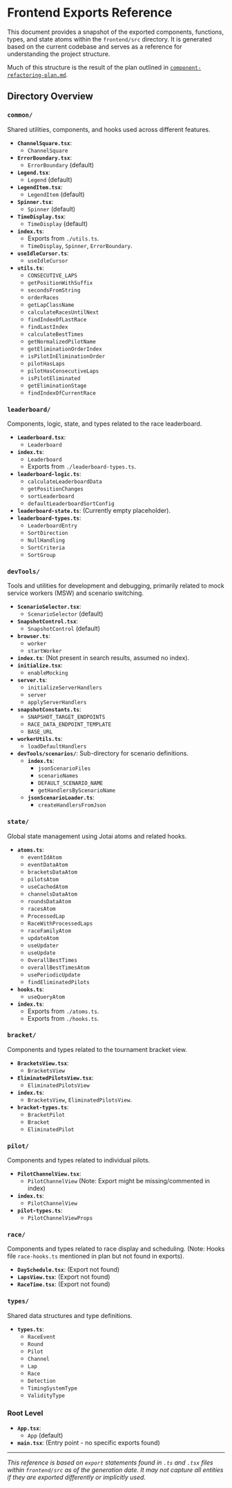 # Frontend Exports Reference

This document provides a snapshot of the exported components, functions, types, and state atoms within the `frontend/src` directory. It is generated based on the current codebase and serves as a reference for understanding the project structure.

Much of this structure is the result of the plan outlined in [`component-refactoring-plan.md`](mdc:docs/component-refactoring-plan.md).

## Directory Overview

### `common/`
Shared utilities, components, and hooks used across different features.

-   **`ChannelSquare.tsx`**:
    -   `ChannelSquare`
-   **`ErrorBoundary.tsx`**:
    -   `ErrorBoundary` (default)
-   **`Legend.tsx`**:
    -   `Legend` (default)
-   **`LegendItem.tsx`**:
    -   `LegendItem` (default)
-   **`Spinner.tsx`**:
    -   `Spinner` (default)
-   **`TimeDisplay.tsx`**:
    -   `TimeDisplay` (default)
-   **`index.ts`**:
    -   Exports from `./utils.ts`.
    -   `TimeDisplay`, `Spinner`, `ErrorBoundary`.
-   **`useIdleCursor.ts`**:
    -   `useIdleCursor`
-   **`utils.ts`**:
    -   `CONSECUTIVE_LAPS`
    -   `getPositionWithSuffix`
    -   `secondsFromString`
    -   `orderRaces`
    -   `getLapClassName`
    -   `calculateRacesUntilNext`
    -   `findIndexOfLastRace`
    -   `findLastIndex`
    -   `calculateBestTimes`
    -   `getNormalizedPilotName`
    -   `getEliminationOrderIndex`
    -   `isPilotInEliminationOrder`
    -   `pilotHasLaps`
    -   `pilotHasConsecutiveLaps`
    -   `isPilotEliminated`
    -   `getEliminationStage`
    -   `findIndexOfCurrentRace`

### `leaderboard/`
Components, logic, state, and types related to the race leaderboard.

-   **`Leaderboard.tsx`**:
    -   `Leaderboard`
-   **`index.ts`**:
    -   `Leaderboard`
    -   Exports from `./leaderboard-types.ts`.
-   **`leaderboard-logic.ts`**:
    -   `calculateLeaderboardData`
    -   `getPositionChanges`
    -   `sortLeaderboard`
    -   `defaultLeaderboardSortConfig`
-   **`leaderboard-state.ts`**: (Currently empty placeholder).
-   **`leaderboard-types.ts`**:
    -   `LeaderboardEntry`
    -   `SortDirection`
    -   `NullHandling`
    -   `SortCriteria`
    -   `SortGroup`

### `devTools/`
Tools and utilities for development and debugging, primarily related to mock service workers (MSW) and scenario switching.

-   **`ScenarioSelector.tsx`**:
    -   `ScenarioSelector` (default)
-   **`SnapshotControl.tsx`**:
    -   `SnapshotControl` (default)
-   **`browser.ts`**:
    -   `worker`
    -   `startWorker`
-   **`index.ts`**: (Not present in search results, assumed no index).
-   **`initialize.tsx`**:
    -   `enableMocking`
-   **`server.ts`**:
    -   `initializeServerHandlers`
    -   `server`
    -   `applyServerHandlers`
-   **`snapshotConstants.ts`**:
    -   `SNAPSHOT_TARGET_ENDPOINTS`
    -   `RACE_DATA_ENDPOINT_TEMPLATE`
    -   `BASE_URL`
-   **`workerUtils.ts`**:
    -   `loadDefaultHandlers`
-   **`devTools/scenarios/`**: Sub-directory for scenario definitions.
    -   **`index.ts`**:
        -   `jsonScenarioFiles`
        -   `scenarioNames`
        -   `DEFAULT_SCENARIO_NAME`
        -   `getHandlersByScenarioName`
    -   **`jsonScenarioLoader.ts`**:
        -   `createHandlersFromJson`

### `state/`
Global state management using Jotai atoms and related hooks.

-   **`atoms.ts`**:
    -   `eventIdAtom`
    -   `eventDataAtom`
    -   `bracketsDataAtom`
    -   `pilotsAtom`
    -   `useCachedAtom`
    -   `channelsDataAtom`
    -   `roundsDataAtom`
    -   `racesAtom`
    -   `ProcessedLap`
    -   `RaceWithProcessedLaps`
    -   `raceFamilyAtom`
    -   `updateAtom`
    -   `useUpdater`
    -   `useUpdate`
    -   `OverallBestTimes`
    -   `overallBestTimesAtom`
    -   `usePeriodicUpdate`
    -   `findEliminatedPilots`
-   **`hooks.ts`**:
    -   `useQueryAtom`
-   **`index.ts`**:
    -   Exports from `./atoms.ts`.
    -   Exports from `./hooks.ts`.

### `bracket/`
Components and types related to the tournament bracket view.

-   **`BracketsView.tsx`**:
    -   `BracketsView`
-   **`EliminatedPilotsView.tsx`**:
    -   `EliminatedPilotsView`
-   **`index.ts`**:
    -   `BracketsView`, `EliminatedPilotsView`.
-   **`bracket-types.ts`**:
    -   `BracketPilot`
    -   `Bracket`
    -   `EliminatedPilot`

### `pilot/`
Components and types related to individual pilots.

-   **`PilotChannelView.tsx`**:
    -   `PilotChannelView` (Note: Export might be missing/commented in index)
-   **`index.ts`**:
    -   `PilotChannelView`
-   **`pilot-types.ts`**:
    -   `PilotChannelViewProps`

### `race/`
Components and types related to race display and scheduling. (Note: Hooks file `race-hooks.ts` mentioned in plan but not found in exports).

-   **`DaySchedule.tsx`**: (Export not found)
-   **`LapsView.tsx`**: (Export not found)
-   **`RaceTime.tsx`**: (Export not found)

### `types/`
Shared data structures and type definitions.

-   **`types.ts`**:
    -   `RaceEvent`
    -   `Round`
    -   `Pilot`
    -   `Channel`
    -   `Lap`
    -   `Race`
    -   `Detection`
    -   `TimingSystemType`
    -   `ValidityType`

### Root Level

-   **`App.tsx`**:
    -   `App` (default)
-   **`main.tsx`**: (Entry point - no specific exports found)

---

*This reference is based on `export` statements found in `.ts` and `.tsx` files within `frontend/src` as of the generation date. It may not capture all entities if they are exported differently or implicitly used.* 
